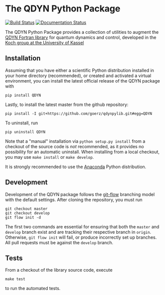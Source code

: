 # The QDYN Python Package

[![Build Status](https://travis-ci.org/goerz/qdynpylib.svg?branch=master)](https://travis-ci.org/goerz/qdynpylib)
[![Documentation Status](https://readthedocs.org/projects/qdynpylib/badge/?version=latest)](https://qdynpylib.readthedocs.org/en/latest/?badge=latest)

The QDYN Python Package provides a collection of utilities to augment the
[QDYN Fortran library][QDYN] for quantum dynamics and control, developed in the
[Koch group at the University of Kassel][AGKOCH]

## Installation ##

Assuming that you have either a scientific Python distribution installed in your
home directory (recommended), or created and activated a virtual environment,
you can install the latest official release of the QDYN package with

    pip install QDYN

Lastly, to install the latest master from the github repository:

    pip install -I git+https://github.com/goerz/qdynpylib.git#egg=QDYN

To uninstall, run

    pip uninstall QDYN

Note that a "manual" installation via `python setup.py install` from a checkout
of the source code is *not* recommended, as it provides no possibility for an
automatic uninstall. When installing from a local checkout, you may use
`make install` or `make develop`.

It is strongly recommended to use the [Anaconda][] Python distribution.

## Development ##

Development of the QDYN package follows the [git-flow][] branching model with
the default settings. After cloning the repository, you must run

    git checkout master
    git checkout develop
    git flow init -d

The first two commands are essential for ensuring that both the `master` and
`develop` branch exist and are tracking their respective branch in `origin`.
Otherwise, `git flow init` will fail, or produce incorrectly set up branches.
All pull requests must be against the `develop` branch.

## Tests ##

From a checkout of the library source code, execute

    make test

to run the automated tests.


[git-flow]: https://github.com/nvie/gitflow#git-flow
[AGKOCH]: http://www.uni-kassel.de/fb10/en/institutes/physics/research-groups/quantum-dynamics-and-control/homepage.html
[QDYN]: https://www.qdyn-library.net/
[Anaconda]: https://store.continuum.io/cshop/anaconda/
